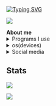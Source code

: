 [![Typing SVG](https://readme-typing-svg.herokuapp.com?vCenter=true&lines=Hello%2C+I'm+uwuv3+%F0%9F%91%8B;010010000110010101101100011011000110111100101100001000000100100100100111011011010010000001110101011101110111010101110110001100110010000011110000100111111001000110001011;f5zSfFYpW772ko5VNOT0kvVyI6DoxqrErRpzecldDZs%3D)](https://git.io/typing-svg)

<p align="left"> <img src="https://komarev.com/ghpvc/?username=uwuv3&label=Profile%20views&color=0e75b6&style=flat" /> </p>
<a><strong>About me</strong></a>

<details><summary>Programs I use</summary>
<p>

- <img src="https://upload.wikimedia.org/wikipedia/commons/thumb/9/9a/Visual_Studio_Code_1.35_icon.svg/2048px-Visual_Studio_Code_1.35_icon.svg.png" alt="." width="16" height="16"/> [Visual Studio Code](https://code.visualstudio.com/)
</p>
</details>
<details><summary>os(devices)</summary>
<p>
- <img src="https://cdn.discordapp.com/emojis/922822128724762634.png" alt="." width="16" height="16"/> [Windows (10/11)](https://www.microsoft.com/vi-vn/windows/windows-11?r=1)

</p>
</details>
<details><summary>Social media</summary>

- <a href="https://discord.com/users/806259084483100703"  target="_blank"><img src="https://img.shields.io/badge/Discord%20-7289DA.svg?&amp;style=for-the-badge&amp;logo=discord&amp;logoColor=white"></img></a>
- <a href="https://github.com/uwuv3"  target="_blank"><img src="https://img.shields.io/badge/Github%20-171515.svg?&amp;style=for-the-badge&amp;logo=github&amp;logoColor=black"></img></a>

</details>

<h2><strong>Stats</strong></h2>

<a href="https://github.com/anuraghazra/github-readme-stats"  target="_blank"><img src="https://github-readme-stats.vercel.app/api?username=uwuv3&show_icons=true&count_private=true&theme=react&hide_border=true&bg_color=0D1117"></img></a>

<a href="https://github.com/anuraghazra/github-readme-stats" target="_blank"><img src="https://github-readme-stats.vercel.app/api/top-langs/?username=uwuv3&theme=react&hide_border=true&bg_color=0D1117"></img></a>

